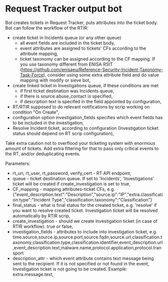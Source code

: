 # Request Tracker output bot

Bot creates tickets in Request Tracker, puts attributes into the ticket body. Bot can follow the workflow of the RTIR:
- create ticket in Incidents queue (or any other queue)
  - all event fields are included in the ticket body,
  - event attributes are assigned to tickets' CFs according to the attribute mapping,
  - ticket taxonomy can be assigned according to the CF mapping. If you use taxonomy different from ENISA RSIT (https://github.com/enisaeu/Reference-Security-Incident-Taxonomy-Task-Force), consider using some extra attribute field and do value mapping with modify or sieve bot,
- create linked ticket in Investigations queue, if these conditions are met
  - if first ticket destination was Incidents queue,
  - if there is source.abuse_contact is specified,
  - if description text is specifed in the field appointed by configuration,
- RT/RTIR supposed to do relevant notifications by scrip working on condition "On Create",
- configuration option investigation_fields specifies which event fields has to be included in the investigation,
- Resolve Incident ticket, according to configuration (Investigation ticket status should depend on RT scrip configuration),

Take extra caution not to overflood your ticketing system with enormous amount of tickets. Add extra filtering for that to pass only critical events to the RT, and/or deduplicating events.

Parameters:
- rt_uri, rt_user, rt_password, verify_cert -  RT API endpoint,
- queue - ticket destination queue. If set to 'Incidents', 'Investigations' ticket will be created if create_investigation is set to true,
- CF_mapping - mapping attributes-ticket CFs, e.g. 
{"event_description.text":"Description","source.ip":"IP","extra.classification.type":"Incident Type","classification.taxonomy":"Classification"}
- final_status - what is final status for the created ticket, e.g. 'resolve' if you want to resolve created ticket. Investigation ticket will be resolved automatically by RTIR scrip,
- create_investigation - should we create Investigation ticket (in case of RTIR workflow). true or false,
- investigation_fields - attributes to include into investigation ticket, e.g. time.source,source.ip,source.port,source.fqdn,source.url,classification.taxonomy,classification.type,classification.identifier,event_description.url,event_description.text,malware.name,protocol.application,protocol.transport
- description_attr - which event attribute contains text message being sent to the recipient. If it is not specified or not found in the event, Investigation ticket is not going to be created. Example: extra.message.text,

